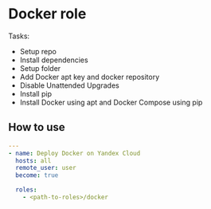 # Docker role

Tasks:

- Setup repo
- Install dependencies
- Setup folder
- Add Docker apt key and docker repository
- Disable Unattended Upgrades
- Install pip
- Install Docker using apt and Docker Compose using pip

## How to use

```yaml
---
- name: Deploy Docker on Yandex Cloud
  hosts: all
  remote_user: user
  become: true

  roles:
    - <path-to-roles>/docker
```